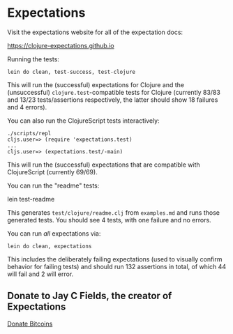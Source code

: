 # Expectations

Visit the expectations website for all of the expectation docs:

<a href="https://clojure-expectations.github.io">https://clojure-expectations.github.io</a>

Running the tests:

    lein do clean, test-success, test-clojure

This will run the (successful) expectations for Clojure and the (unsuccessful) `clojure.test`-compatible tests for Clojure (currently 83/83 and 13/23 tests/assertions respectively, the latter should show 18 failures and 4 errors).

You can also run the ClojureScript tests interactively:

    ./scripts/repl
    cljs.user=> (require 'expectations.test)
    ...
    cljs.user=> (expectations.test/-main)

This will run the (successful) expectations that are compatible with ClojureScript (currently 69/69).

You can run the "readme" tests:

  lein test-readme

This generates `test/clojure/readme.clj` from `examples.md` and runs those generated tests. You should see 4 tests, with one failure and no errors.

You can run _all_ expectations via:

    lein do clean, expectations

This includes the deliberately failing expectations (used to visually confirm behavior for failing tests) and should run 132 assertions in total, of which 44 will fail and 2 will error.

## Donate to Jay C Fields, the creator of Expectations

<a class="coinbase-button" data-code="7e288c1998b7d7135eeafbe785a2ce60" data-button-style="custom_large" href="https://www.coinbase.com/checkouts/7e288c1998b7d7135eeafbe785a2ce60">Donate Bitcoins</a><script src="https://www.coinbase.com/assets/button.js" type="text/javascript"></script>
